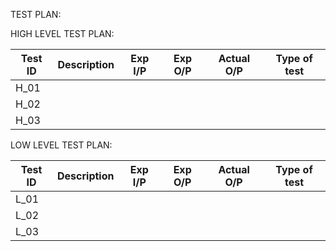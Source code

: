 TEST PLAN:

HIGH LEVEL TEST PLAN:

| Test ID    | Description                   | Exp I/P     | Exp O/P     |Actual O/P | Type of test  |
|---------   |---------------------------    |-----------  |------------ |---------- | ------------- |
|   H_01     |                               |             |             |           |               |
|   H_02     |                               |             |             |           |               |
|   H_03     |                               |             |             |           |               |






LOW LEVEL TEST PLAN:




| Test ID    | Description                   | Exp I/P     | Exp O/P     |Actual O/P | Type of test  |
|---------   |---------------------------    |-----------  |------------ |---------- | ------------- |
|   L_01     |                               |             |             |           |               |
|   L_02     |                               |             |             |           |               |
|   L_03     |                               |             |             |           |               |
